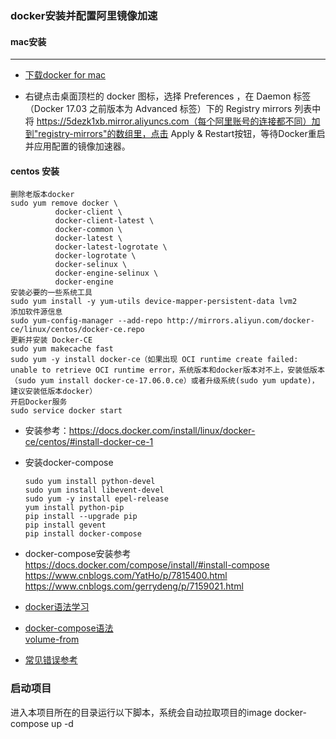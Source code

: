 ### docker安装并配置阿里镜像加速
#### mac安装
---
* [下载docker for mac](https://download.docker.com/mac/stable/Docker.dmg)

* 右键点击桌面顶栏的 docker 图标，选择 Preferences ，在 Daemon 标签（Docker 17.03 之前版本为 Advanced 标签）下的 Registry mirrors 列表中将 https://5dezk1xb.mirror.aliyuncs.com（每个阿里账号的连接都不同）加到"registry-mirrors"的数组里，点击 Apply & Restart按钮，等待Docker重启并应用配置的镜像加速器。

#### centos 安装
    删除老版本docker 
    sudo yum remove docker \
              docker-client \
              docker-client-latest \
              docker-common \
              docker-latest \
              docker-latest-logrotate \
              docker-logrotate \
              docker-selinux \
              docker-engine-selinux \
              docker-engine
    安装必要的一些系统工具
    sudo yum install -y yum-utils device-mapper-persistent-data lvm2
    添加软件源信息
    sudo yum-config-manager --add-repo http://mirrors.aliyun.com/docker-ce/linux/centos/docker-ce.repo
    更新并安装 Docker-CE
    sudo yum makecache fast
    sudo yum -y install docker-ce（如果出现 OCI runtime create failed: unable to retrieve OCI runtime error，系统版本和docker版本对不上，安装低版本（sudo yum install docker-ce-17.06.0.ce）或者升级系统(sudo yum update)，建议安装低版本docker）
    开启Docker服务
    sudo service docker start

* 安装参考：https://docs.docker.com/install/linux/docker-ce/centos/#install-docker-ce-1
  
* 安装docker-compose

      sudo yum install python-devel
      sudo yum install libevent-devel
      sudo yum -y install epel-release
      yum install python-pip
      pip install --upgrade pip
      pip install gevent
      pip install docker-compose

* docker-compose安装参考
      https://docs.docker.com/compose/install/#install-compose
      https://www.cnblogs.com/YatHo/p/7815400.html
      https://www.cnblogs.com/gerrydeng/p/7159021.html

* [docker语法学习](https://segmentfault.com/a/1190000010541792)
* [docker-compose语法](https://www.cnblogs.com/freefei/p/5311294.html) \
 [volume-from](http://blog.csdn.net/chancein007/article/details/50645199)

* [常见错误参考](http://note.youdao.com/noteshare?id=361846e8341a810dad065f54331b7f36)

### 启动项目
进入本项目所在的目录运行以下脚本，系统会自动拉取项目的image
      docker-compose up -d
